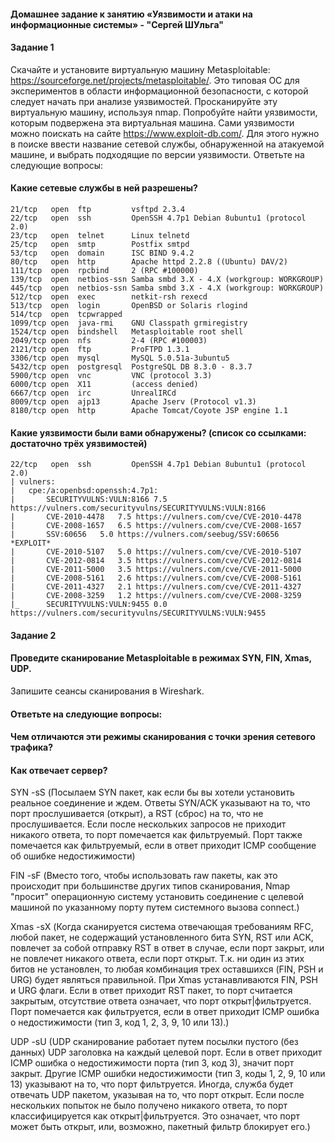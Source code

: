 #### Домашнее задание к занятию «Уязвимости и атаки на информационные системы» - "Сергей ШУльга"

#### Задание 1
Скачайте и установите виртуальную машину Metasploitable: https://sourceforge.net/projects/metasploitable/.
Это типовая ОС для экспериментов в области информационной безопасности, с которой следует начать при анализе уязвимостей.
Просканируйте эту виртуальную машину, используя nmap.
Попробуйте найти уязвимости, которым подвержена эта виртуальная машина.
Сами уязвимости можно поискать на сайте https://www.exploit-db.com/.
Для этого нужно в поиске ввести название сетевой службы, обнаруженной на атакуемой машине, и выбрать подходящие по версии уязвимости.
Ответьте на следующие вопросы:
#### Какие сетевые службы в ней разрешены?
```
21/tcp   open  ftp         vsftpd 2.3.4
22/tcp   open  ssh         OpenSSH 4.7p1 Debian 8ubuntu1 (protocol 2.0)
23/tcp   open  telnet      Linux telnetd
25/tcp   open  smtp        Postfix smtpd
53/tcp   open  domain      ISC BIND 9.4.2
80/tcp   open  http        Apache httpd 2.2.8 ((Ubuntu) DAV/2)
111/tcp  open  rpcbind     2 (RPC #100000)
139/tcp  open  netbios-ssn Samba smbd 3.X - 4.X (workgroup: WORKGROUP)
445/tcp  open  netbios-ssn Samba smbd 3.X - 4.X (workgroup: WORKGROUP)
512/tcp  open  exec        netkit-rsh rexecd
513/tcp  open  login       OpenBSD or Solaris rlogind
514/tcp  open  tcpwrapped
1099/tcp open  java-rmi    GNU Classpath grmiregistry
1524/tcp open  bindshell   Metasploitable root shell
2049/tcp open  nfs         2-4 (RPC #100003)
2121/tcp open  ftp         ProFTPD 1.3.1
3306/tcp open  mysql       MySQL 5.0.51a-3ubuntu5
5432/tcp open  postgresql  PostgreSQL DB 8.3.0 - 8.3.7
5900/tcp open  vnc         VNC (protocol 3.3)
6000/tcp open  X11         (access denied)
6667/tcp open  irc         UnrealIRCd
8009/tcp open  ajp13       Apache Jserv (Protocol v1.3)
8180/tcp open  http        Apache Tomcat/Coyote JSP engine 1.1
```
#### Какие уязвимости были вами обнаружены? (список со ссылками: достаточно трёх уязвимостей)
```
22/tcp   open  ssh         OpenSSH 4.7p1 Debian 8ubuntu1 (protocol 2.0)
| vulners: 
|   cpe:/a:openbsd:openssh:4.7p1: 
|     	SECURITYVULNS:VULN:8166	7.5	https://vulners.com/securityvulns/SECURITYVULNS:VULN:8166
|     	CVE-2010-4478	7.5	https://vulners.com/cve/CVE-2010-4478
|     	CVE-2008-1657	6.5	https://vulners.com/cve/CVE-2008-1657
|     	SSV:60656	5.0	https://vulners.com/seebug/SSV:60656	*EXPLOIT*
|     	CVE-2010-5107	5.0	https://vulners.com/cve/CVE-2010-5107
|     	CVE-2012-0814	3.5	https://vulners.com/cve/CVE-2012-0814
|     	CVE-2011-5000	3.5	https://vulners.com/cve/CVE-2011-5000
|     	CVE-2008-5161	2.6	https://vulners.com/cve/CVE-2008-5161
|     	CVE-2011-4327	2.1	https://vulners.com/cve/CVE-2011-4327
|     	CVE-2008-3259	1.2	https://vulners.com/cve/CVE-2008-3259
|_    	SECURITYVULNS:VULN:9455	0.0	https://vulners.com/securityvulns/SECURITYVULNS:VULN:9455
```
#### Задание 2
#### Проведите сканирование Metasploitable в режимах SYN, FIN, Xmas, UDP.
Запишите сеансы сканирования в Wireshark.

#### Ответьте на следующие вопросы:
#### Чем отличаются эти режимы сканирования с точки зрения сетевого трафика?
#### Как отвечает сервер?

SYN -sS (Посылаем SYN пакет, как если бы вы хотели установить реальное соединение и ждем. Ответы SYN/ACK указывают на то, что порт прослушивается (открыт), а RST (сброс) на то, что не прослушивается. Если после нескольких запросов не приходит никакого ответа, то порт помечается как фильтруемый. Порт также помечается как фильтруемый, если в ответ приходит ICMP сообщение об ошибке недостижимости)

FIN -sF (Вместо того, чтобы использовать raw пакеты, как это происходит при большинстве других типов сканирования, Nmap "просит" операционную систему установить соединение с целевой машиной по указанному порту путем системного вызова connect.)

Xmas -sX (Когда сканируется система отвечающая требованиям RFC, любой пакет, не содержащий установленного бита SYN, RST или ACK, повлечет за собой отправку RST в ответ в случае, если порт закрыт, или не повлечет никакого ответа, если порт открыт. Т.к. ни один из этих битов не установлен, то любая комбинация трех оставшихся (FIN, PSH и URG) будет являться правильной. При Xmas устанавливаются FIN, PSH и URG флаги. Если в ответ приходит RST пакет, то порт считается закрытым, отсутствие ответа означает, что порт открыт|фильтруется. Порт помечается как фильтруется, если в ответ приходит ICMP ошибка о недостижимости (тип 3, код 1, 2, 3, 9, 10 или 13).)

UDP -sU (UDP сканирование работает путем посылки пустого (без данных) UDP заголовка на каждый целевой порт. Если в ответ приходит ICMP ошибка о недостижимости порта (тип 3, код 3), значит порт закрыт. Другие ICMP ошибки недостижимости (тип 3, коды 1, 2, 9, 10 или 13) указывают на то, что порт фильтруется. Иногда, служба будет отвечать UDP пакетом, указывая на то, что порт открыт. Если после нескольких попыток не было получено никакого ответа, то порт классифицируется как открыт|фильтруется. Это означает, что порт может быть открыт, или, возможно, пакетный фильтр блокирует его.)
